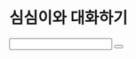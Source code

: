<!DOCTYPE html>
<html lang="ko">
<head>
<meta charset="UTF-8">
<meta name="viewport" content="width=device-width,
initial-scale=1.0">
<link rel="stylesheet" href="(f url_for (static,
filename='style.css") ))">
<title>심심이와 대화하기</title>
</head>
<body>
<div class="chat-container">
<h1>심심이와 대화하기</h1>
<div id="chat-box"></div>
<input type="text" id="user-input
placeholder="메시지를 입력하세 요...">
<button id="send-button"> </button>
</div>


<script>
document.getElementByld('send-bu
tton).addEventListener("click', function(


const userlnput
document.getElementByld('user-input").value;
const chatBox
document.getElementByld(chat-box);


1 사용자 메시지 추가
chatBox.innerHTML +=


<div>사용자: $(userlnput)</


div>`;


1 서버에 요청
fetch(/chat',
method: 'POST
headers:
Content-Type': 'application/json


body: JSON. stringify(f message: userlnput ))
-


then(response => response.json())
then(data =>(
1| 심심이 메시지 추가
chatBox.innerHTML += `<div>심심이: $
fdata.response</div>;
document.getElementByld('user-input"). value =
</script>
</body>
</html>
